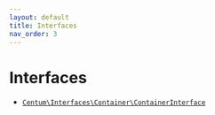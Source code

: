 ```yaml
---
layout: default
title: Interfaces
nav_order: 3
---
```




# Interfaces

- [`Centum\Interfaces\Container\ContainerInterface`](https://github.com/SidRoberts/centum/blob/development/src/Interfaces/Container/ContainerInterface.php)
